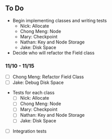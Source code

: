 ## To Do

* Begin implementing classes and writing tests
  * Nick: Allocate
  * Chong Meng: Node
  * Mary: Checkpoint
  * Nathan: Key and Node Storage
  * Jake: Disk Space
* Decide who will refactor the Field class

### 11/10 - 11/15
- [ ] Chong Meng: Refactor Field Class
- [ ] Jake: Debug Disk Space
- Tests for each class
  - [ ] Nick: Allocate
  - [ ] Chong Meng: Node
  - [ ] Mary: Checkpoint
  - [ ] Nathan: Key and Node Storage
  - [ ] Jake: Disk Space
- [ ] Integration tests
